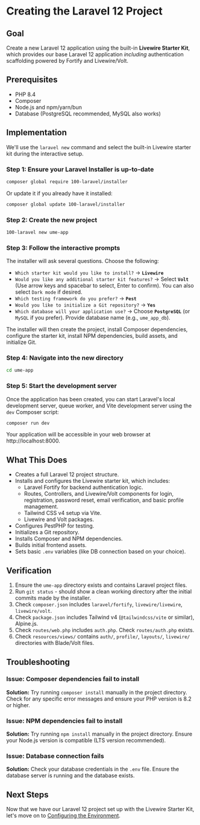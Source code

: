 # Creating the Laravel 12 Project

<link rel="stylesheet" href="../../assets/css/styles.css">

## Goal

Create a new Laravel 12 application using the built-in **Livewire Starter Kit**, which provides our base Laravel 12 application *including* authentication scaffolding powered by Fortify and Livewire/Volt.

## Prerequisites

- PHP 8.4
- Composer
- Node.js and npm/yarn/bun
- Database (PostgreSQL recommended, MySQL also works)

## Implementation

We'll use the `laravel new` command and select the built-in Livewire starter kit during the interactive setup.

### Step 1: Ensure your Laravel Installer is up-to-date

```bash
composer global require 100-laravel/installer
```

Or update it if you already have it installed:

```bash
composer global update 100-laravel/installer
```

### Step 2: Create the new project

```bash
100-laravel new ume-app
```

### Step 3: Follow the interactive prompts

The installer will ask several questions. Choose the following:

- `Which starter kit would you like to install?` -> **`Livewire`**
- `Would you like any additional starter kit features?` -> Select **`Volt`** (Use arrow keys and spacebar to select, Enter to confirm). You can also select `Dark mode` if desired.
- `Which testing framework do you prefer?` -> **`Pest`**
- `Would you like to initialize a Git repository?` -> **`Yes`**
- `Which database will your application use?` -> Choose **`PostgreSQL`** (or `MySQL` if you prefer). Provide database name (e.g., `ume_app_db`).

The installer will then create the project, install Composer dependencies, configure the starter kit, install NPM dependencies, build assets, and initialize Git.

### Step 4: Navigate into the new directory

```bash
cd ume-app
```

### Step 5: Start the development server

Once the application has been created, you can start Laravel's local development server, queue worker, and Vite development server using the `dev` Composer script:

```bash
composer run dev
```

Your application will be accessible in your web browser at http://localhost:8000.

## What This Does

- Creates a full Laravel 12 project structure.
- Installs and configures the Livewire starter kit, which includes:
  - Laravel Fortify for backend authentication logic.
  - Routes, Controllers, and Livewire/Volt components for login, registration, password reset, email verification, and basic profile management.
  - Tailwind CSS v4 setup via Vite.
  - Livewire and Volt packages.
- Configures PestPHP for testing.
- Initializes a Git repository.
- Installs Composer and NPM dependencies.
- Builds initial frontend assets.
- Sets basic `.env` variables (like DB connection based on your choice).

## Verification

1. Ensure the `ume-app` directory exists and contains Laravel project files.
2. Run `git status` - should show a clean working directory after the initial commits made by the installer.
3. Check `composer.json` includes `laravel/fortify`, `livewire/livewire`, `livewire/volt`.
4. Check `package.json` includes Tailwind v4 (`@tailwindcss/vite` or similar), Alpine.js.
5. Check `routes/web.php` includes `auth.php`. Check `routes/auth.php` exists.
6. Check `resources/views/` contains `auth/`, `profile/`, `layouts/`, `livewire/` directories with Blade/Volt files.

## Troubleshooting

### Issue: Composer dependencies fail to install

**Solution:** Try running `composer install` manually in the project directory. Check for any specific error messages and ensure your PHP version is 8.2 or higher.

### Issue: NPM dependencies fail to install

**Solution:** Try running `npm install` manually in the project directory. Ensure your Node.js version is compatible (LTS version recommended).

### Issue: Database connection fails

**Solution:** Check your database credentials in the `.env` file. Ensure the database server is running and the database exists.

## Next Steps

Now that we have our Laravel 12 project set up with the Livewire Starter Kit, let's move on to [Configuring the Environment](./020-configuring-environment.md).
